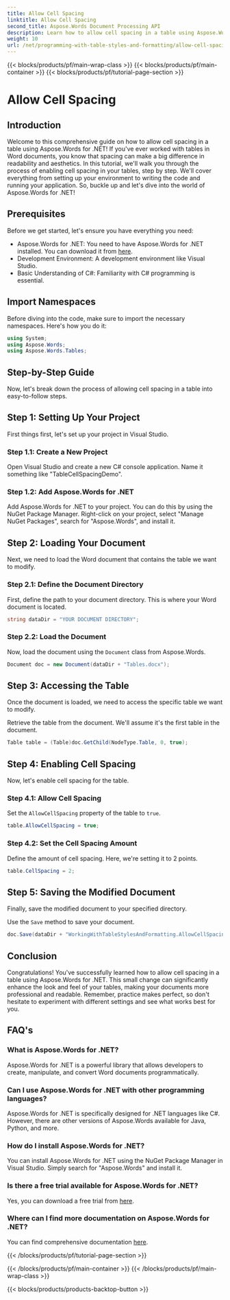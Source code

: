 ```yaml
---
title: Allow Cell Spacing
linktitle: Allow Cell Spacing
second_title: Aspose.Words Document Processing API
description: Learn how to allow cell spacing in a table using Aspose.Words for .NET with our detailed, guide. Perfect for developers looking to enhance their Word document formatting.
weight: 10
url: /net/programming-with-table-styles-and-formatting/allow-cell-spacing/
---
```


{{< blocks/products/pf/main-wrap-class >}}
{{< blocks/products/pf/main-container >}}
{{< blocks/products/pf/tutorial-page-section >}}

# Allow Cell Spacing

## Introduction

Welcome to this comprehensive guide on how to allow cell spacing in a table using Aspose.Words for .NET! If you've ever worked with tables in Word documents, you know that spacing can make a big difference in readability and aesthetics. In this tutorial, we'll walk you through the process of enabling cell spacing in your tables, step by step. We'll cover everything from setting up your environment to writing the code and running your application. So, buckle up and let's dive into the world of Aspose.Words for .NET!

## Prerequisites

Before we get started, let's ensure you have everything you need:

- Aspose.Words for .NET: You need to have Aspose.Words for .NET installed. You can download it from [here](https://releases.aspose.com/words/net/).
- Development Environment: A development environment like Visual Studio.
- Basic Understanding of C#: Familiarity with C# programming is essential.

## Import Namespaces

Before diving into the code, make sure to import the necessary namespaces. Here's how you do it:

```csharp
using System;
using Aspose.Words;
using Aspose.Words.Tables;
```

## Step-by-Step Guide

Now, let's break down the process of allowing cell spacing in a table into easy-to-follow steps.

## Step 1: Setting Up Your Project

First things first, let's set up your project in Visual Studio.

### Step 1.1: Create a New Project

Open Visual Studio and create a new C# console application. Name it something like "TableCellSpacingDemo".

### Step 1.2: Add Aspose.Words for .NET

Add Aspose.Words for .NET to your project. You can do this by using the NuGet Package Manager. Right-click on your project, select "Manage NuGet Packages", search for "Aspose.Words", and install it.

## Step 2: Loading Your Document

Next, we need to load the Word document that contains the table we want to modify.

### Step 2.1: Define the Document Directory

First, define the path to your document directory. This is where your Word document is located.

```csharp
string dataDir = "YOUR DOCUMENT DIRECTORY";
```

### Step 2.2: Load the Document

Now, load the document using the `Document` class from Aspose.Words.

```csharp
Document doc = new Document(dataDir + "Tables.docx");
```

## Step 3: Accessing the Table

Once the document is loaded, we need to access the specific table we want to modify.

Retrieve the table from the document. We'll assume it's the first table in the document.

```csharp
Table table = (Table)doc.GetChild(NodeType.Table, 0, true);
```

## Step 4: Enabling Cell Spacing

Now, let's enable cell spacing for the table.

### Step 4.1: Allow Cell Spacing

Set the `AllowCellSpacing` property of the table to `true`.

```csharp
table.AllowCellSpacing = true;
```

### Step 4.2: Set the Cell Spacing Amount

Define the amount of cell spacing. Here, we're setting it to 2 points.

```csharp
table.CellSpacing = 2;
```

## Step 5: Saving the Modified Document

Finally, save the modified document to your specified directory.

Use the `Save` method to save your document.

```csharp
doc.Save(dataDir + "WorkingWithTableStylesAndFormatting.AllowCellSpacing.docx");
```

## Conclusion

Congratulations! You've successfully learned how to allow cell spacing in a table using Aspose.Words for .NET. This small change can significantly enhance the look and feel of your tables, making your documents more professional and readable. Remember, practice makes perfect, so don't hesitate to experiment with different settings and see what works best for you.

## FAQ's

### What is Aspose.Words for .NET?

Aspose.Words for .NET is a powerful library that allows developers to create, manipulate, and convert Word documents programmatically.

### Can I use Aspose.Words for .NET with other programming languages?

Aspose.Words for .NET is specifically designed for .NET languages like C#. However, there are other versions of Aspose.Words available for Java, Python, and more.

### How do I install Aspose.Words for .NET?

You can install Aspose.Words for .NET using the NuGet Package Manager in Visual Studio. Simply search for "Aspose.Words" and install it.

### Is there a free trial available for Aspose.Words for .NET?

Yes, you can download a free trial from [here](https://releases.aspose.com/).

### Where can I find more documentation on Aspose.Words for .NET?

You can find comprehensive documentation [here](https://reference.aspose.com/words/net/).

{{< /blocks/products/pf/tutorial-page-section >}}

{{< /blocks/products/pf/main-container >}}
{{< /blocks/products/pf/main-wrap-class >}}

{{< blocks/products/products-backtop-button >}}
